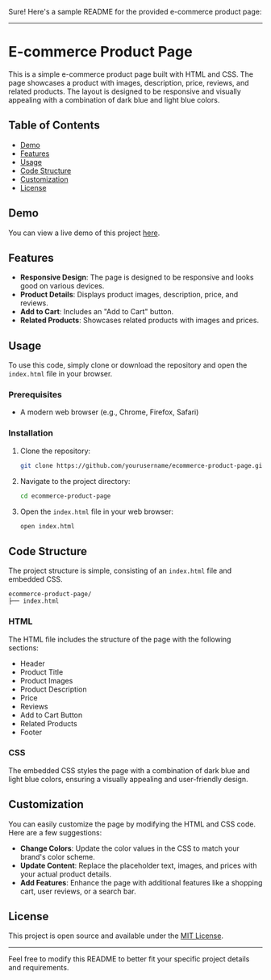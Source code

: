 Sure! Here's a sample README for the provided e-commerce product page:

---

# E-commerce Product Page

This is a simple e-commerce product page built with HTML and CSS. The page showcases a product with images, description, price, reviews, and related products. The layout is designed to be responsive and visually appealing with a combination of dark blue and light blue colors.

## Table of Contents
- [Demo](#demo)
- [Features](#features)
- [Usage](#usage)
- [Code Structure](#code-structure)
- [Customization](#customization)
- [License](#license)

## Demo
You can view a live demo of this project [here](#).

## Features
- **Responsive Design**: The page is designed to be responsive and looks good on various devices.
- **Product Details**: Displays product images, description, price, and reviews.
- **Add to Cart**: Includes an "Add to Cart" button.
- **Related Products**: Showcases related products with images and prices.

## Usage
To use this code, simply clone or download the repository and open the `index.html` file in your browser.

### Prerequisites
- A modern web browser (e.g., Chrome, Firefox, Safari)

### Installation
1. Clone the repository:
   ```sh
   git clone https://github.com/yourusername/ecommerce-product-page.git
   ```
2. Navigate to the project directory:
   ```sh
   cd ecommerce-product-page
   ```
3. Open the `index.html` file in your web browser:
   ```sh
   open index.html
   ```

## Code Structure
The project structure is simple, consisting of an `index.html` file and embedded CSS.

```plaintext
ecommerce-product-page/
├── index.html
```

### HTML
The HTML file includes the structure of the page with the following sections:
- Header
- Product Title
- Product Images
- Product Description
- Price
- Reviews
- Add to Cart Button
- Related Products
- Footer

### CSS
The embedded CSS styles the page with a combination of dark blue and light blue colors, ensuring a visually appealing and user-friendly design.

## Customization
You can easily customize the page by modifying the HTML and CSS code. Here are a few suggestions:
- **Change Colors**: Update the color values in the CSS to match your brand's color scheme.
- **Update Content**: Replace the placeholder text, images, and prices with your actual product details.
- **Add Features**: Enhance the page with additional features like a shopping cart, user reviews, or a search bar.

## License
This project is open source and available under the [MIT License](LICENSE).

---

Feel free to modify this README to better fit your specific project details and requirements.
